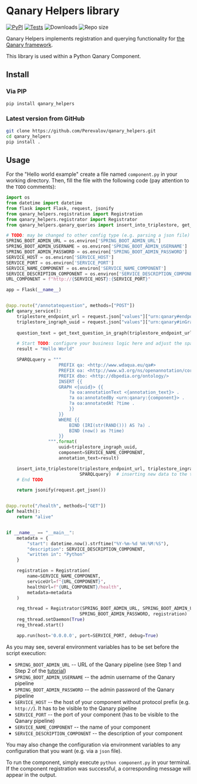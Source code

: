# Qanary Helpers library
[![PyPI](https://img.shields.io/pypi/v/qanary-helpers.svg)](https://pypi.org/project/qanary-helpers/)
[![Tests](https://github.com/Perevalov/qanary_helpers/actions/workflows/python-tests.yml/badge.svg)](https://github.com/Perevalov/qanary_helpers/actions/workflows/python-tests.yml)
![Downloads](https://img.shields.io/pypi/dm/qanary_helpers)
![Repo size](https://img.shields.io/github/repo-size/perevalov/qanary_helpers)

Qanary Helpers implements registration and querying functionality for [the Qanary framework](https://github.com/WDAqua/Qanary).

This library is used within a Python Qanary Component.

## Install

### Via PIP

```bash
pip install qanary_helpers
```

### Latest version from GitHub

```bash
git clone https://github.com/Perevalov/qanary_helpers.git
cd qanary_helpers
pip install .
```

## Usage

For the "Hello world example" create a file named `component.py` in your working directory. Then, fill the file with the
following code (pay attention to the `TODO` comments):

```python
import os
from datetime import datetime
from flask import Flask, request, jsonify
from qanary_helpers.registration import Registration
from qanary_helpers.registrator import Registrator
from qanary_helpers.qanary_queries import insert_into_triplestore, get_text_question_in_graph

# TODO: may be changed to other config type (e.g. parsing a json file)
SPRING_BOOT_ADMIN_URL = os.environ['SPRING_BOOT_ADMIN_URL']    
SPRING_BOOT_ADMIN_USERNAME = os.environ['SPRING_BOOT_ADMIN_USERNAME']
SPRING_BOOT_ADMIN_PASSWORD = os.environ['SPRING_BOOT_ADMIN_PASSWORD']
SERVICE_HOST = os.environ['SERVICE_HOST']
SERVICE_PORT = os.environ['SERVICE_PORT']
SERVICE_NAME_COMPONENT = os.environ['SERVICE_NAME_COMPONENT']
SERVICE_DESCRIPTION_COMPONENT = os.environ['SERVICE_DESCRIPTION_COMPONENT']
URL_COMPONENT = f"http://{SERVICE_HOST}:{SERVICE_PORT}"

app = Flask(__name__)


@app.route("/annotatequestion", methods=["POST"])
def qanary_service():
    triplestore_endpoint_url = request.json["values"]["urn:qanary#endpoint"]
    triplestore_ingraph_uuid = request.json["values"]["urn:qanary#inGraph"]
    
    question_text = get_text_question_in_graph(triplestore_endpoint_url, triplestore_ingraph_uuid)

    # Start TODO: configure your business logic here and adjust the sparql query
    result = "Hello World"

    SPARQLquery = """
                    PREFIX qa: <http://www.wdaqua.eu/qa#>
                    PREFIX oa: <http://www.w3.org/ns/openannotation/core/>
                    PREFIX dbo: <http://dbpedia.org/ontology/>
                    INSERT {{
                    GRAPH <{uuid}> {{
                        ?a oa:annotationText <{annotation_text}> .
                        ?a oa:annotatedBy <urn:qanary:{component}> .
                        ?a oa:annotatedAt ?time .
                        }}
                    }}
                    WHERE {{
                        BIND (IRI(str(RAND())) AS ?a) .
                        BIND (now() as ?time) 
                    }}
                """.format(
                    uuid=triplestore_ingraph_uuid,
                    component=SERVICE_NAME_COMPONENT,
                    annotation_text=result)

    insert_into_triplestore(triplestore_endpoint_url, triplestore_ingraph_uuid,
                            SPARQLquery)  # inserting new data to the triplestore
    # End TODO

    return jsonify(request.get_json())


@app.route("/health", methods=["GET"])
def health():
    return "alive"


if __name__ == "__main__":
    metadata = {
        "start": datetime.now().strftime("%Y-%m-%d %H:%M:%S"),
        "description": SERVICE_DESCRIPTION_COMPONENT,
        "written in": "Python"
    }

    registration = Registration(
        name=SERVICE_NAME_COMPONENT,
        serviceUrl=f"{URL_COMPONENT}",
        healthUrl=f"{URL_COMPONENT}/health",
        metadata=metadata
    )

    reg_thread = Registrator(SPRING_BOOT_ADMIN_URL, SPRING_BOOT_ADMIN_USERNAME,
                            SPRING_BOOT_ADMIN_PASSWORD, registration)
    reg_thread.setDaemon(True)
    reg_thread.start()

    app.run(host='0.0.0.0', port=SERVICE_PORT, debug=True)
```

As you may see, several environment variables has to be set before the script execution:
* `SPRING_BOOT_ADMIN_URL` -- URL of the Qanary pipeline (see Step 1 and Step 2 of the [tutorial](https://github.com/WDAqua/Qanary/wiki/Qanary-tutorial:-How-to-build-a-trivial-Question-Answering-pipeline))
* `SPRING_BOOT_ADMIN_USERNAME` -- the admin username of the Qanary pipeline
* `SPRING_BOOT_ADMIN_PASSWORD` -- the admin password of the Qanary pipeline
* `SERVICE_HOST` -- the host of your component without protocol prefix (e.g. `http://`). It has to be visible to the Qanary pipeline
* `SERVICE_PORT` -- the port of your component (has to be visible to the Qanary pipeline)
* `SERVICE_NAME_COMPONENT` -- the name of your component
* `SERVICE_DESCRIPTION_COMPONENT` -- the description of your component

You may also change the configuration via environment variables to any configuration that you want (e.g. via a `json` file).

To run the component, simply execute `python component.py` in your terminal. 
If the component registration was successful, a corresponding message will appear in the output.
